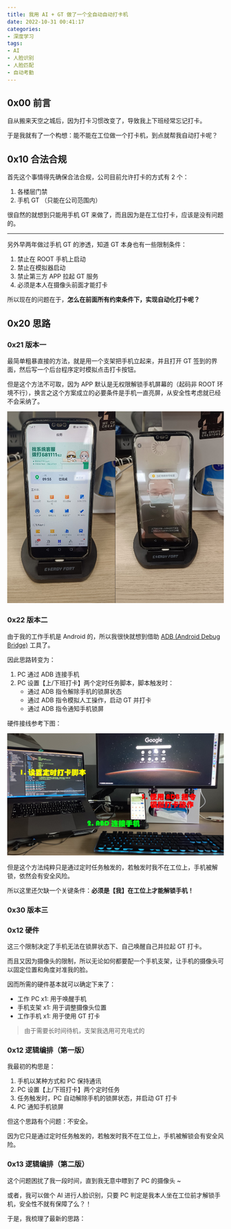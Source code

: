 ```yaml
---
title: 我用 AI + GT 做了一个全自动自动打卡机
date: 2022-10-31 00:41:17
categories: 
- 深度学习
tags:
- AI
- 人脸识别
- 人脸匹配
- 自动考勤
---
```


## 0x00 前言

自从搬来天空之城后，因为打卡习惯改变了，导致我上下班经常忘记打卡。

于是我就有了一个构想：能不能在工位做一个打卡机，到点就帮我自动打卡呢？


## 0x10 合法合规

首先这个事情得先确保合法合规，公司目前允许打卡的方式有 2 个：

1. 各楼层门禁
2. 手机 GT （只能在公司范围内）

很自然的就想到只能用手机 GT 来做了，而且因为是在工位打卡，应该是没有问题的。

------

另外早两年做过手机 GT 的渗透，知道 GT 本身也有一些限制条件：

1. 禁止在 ROOT 手机上启动
2. 禁止在模拟器启动
3. 禁止第三方 APP 拉起 GT 服务
4. 必须是本人在摄像头前面才能打卡

所以现在的问题在于，**怎么在前面所有约束条件下，实现自动化打卡呢？**


## 0x20 思路 

### 0x21 版本一

最简单粗暴直接的方法，就是用一个支架把手机立起来，并且打开 GT 签到的界面，然后写一个后台程序定时模拟点击打卡按钮。

但是这个方法不可取，因为 APP 默认是无权限解锁手机屏幕的（起码非 ROOT 环境不行），换言之这个方案成立的必要条件是手机一直亮屏，从安全性考虑就已经不会采纳了。

![](01.jpg)


### 0x22 版本二

由于我的工作手机是 Android 的，所以我很快就想到借助 [ADB (Android Debug Bridge)](https://developer.android.com/studio/command-line/adb) 工具了。

因此思路转变为：

1. PC 通过 ADB 连接手机
2. PC 设置【上/下班打卡】两个定时任务脚本，脚本触发时：
    - 通过 ADB 指令解除手机的锁屏状态
    - 通过 ADB 指令模拟人工操作，启动 GT 并打卡
    - 通过 ADB 指令通知手机锁屏

硬件接线参考下图：

![](02.jpg)

但是这个方法纯粹只是通过定时任务触发的，若触发时我不在工位上，手机被解锁，依然会有安全风险。

所以这里还欠缺一个关键条件：**必须是【我】在工位上才能解锁手机！**


### 0x30 版本三




### 0x12 硬件

这三个限制决定了手机无法在锁屏状态下、自己唤醒自己并拉起 GT 打卡。

而且又因为摄像头的限制，所以无论如何都要配一个手机支架，让手机的摄像头可以固定位置和角度对准我的脸。

因而所需的硬件基本就可以确定下来了：

- 工作 PC  x1: 用于唤醒手机
- 手机支架 x1: 用于调整摄像头位置
- 工作手机 x1: 用于使用 GT 打卡

> 由于需要长时间待机，支架我选用可充电式的


### 0x12 逻辑编排（第一版）

我最初的构思是：

1. 手机以某种方式和 PC 保持通讯
2. PC 设置【上/下班打卡】两个定时任务
3. 任务触发时，PC 自动解除手机的锁屏状态，并启动 GT 打卡
4. PC 通知手机锁屏

但这个思路有个问题：不安全。

因为它只是通过定时任务触发的，若触发时我不在工位上，手机被解锁会有安全风险。


### 0x13 逻辑编排（第二版）

这个问题困扰了我一段时间，直到我无意中瞟到了 PC 的摄像头 ~

或者，我可以做个 AI 进行人脸识别，只要 PC 判定是我本人坐在工位前才解锁手机，安全性不就有保障了么？！

于是，我梳理了最新的思路：

![]()
